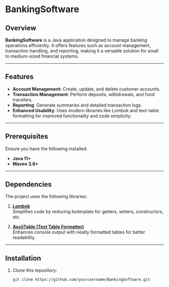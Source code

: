 # BankingSoftware

## Overview

**BankingSoftware** is a Java application designed to manage banking operations efficiently. It offers features such as account management, transaction handling, and reporting, making it a versatile solution for small to medium-sized financial systems.

---

## Features

- **Account Management**: Create, update, and delete customer accounts.
- **Transaction Management**: Perform deposits, withdrawals, and fund transfers.
- **Reporting**: Generate summaries and detailed transaction logs.
- **Enhanced Usability**: Uses modern libraries like Lombok and text-table formatting for improved functionality and code simplicity.

---

## Prerequisites

Ensure you have the following installed:

- **Java 11+**
- **Maven 3.6+**

---

## Dependencies

The project uses the following libraries:

1. **[Lombok](https://projectlombok.org/)**  
   Simplifies code by reducing boilerplate for getters, setters, constructors, etc.

2. **[AsciiTable (Text Table Formatter)](https://github.com/vdmeer/asciitable)**  
   Enhances console output with neatly formatted tables for better readability.

---

## Installation

1. Clone this repository:

   ```bash
   git clone https://github.com/yourusername/BankingSoftware.git
